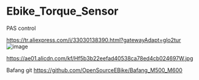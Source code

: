 # Ebike_Torque_Sensor
PAS control

https://tr.aliexpress.com/i/33030138390.html?gatewayAdapt=glo2tur
![image](https://github.com/user-attachments/assets/9c643f9a-c510-4267-8f0e-91f8d1dd4e61)

https://ae01.alicdn.com/kf/Hf5b3b22eefad40538ca78ed4cb024697W.jpg

Bafang git
https://github.com/OpenSourceEBike/Bafang_M500_M600
